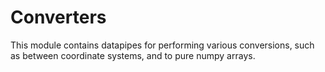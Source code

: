 # Converters

This module contains datapipes for performing various
conversions, such as between coordinate systems, and to
pure numpy arrays.

